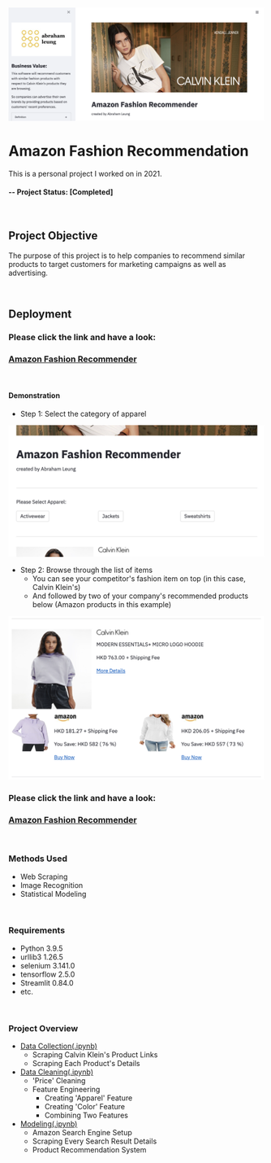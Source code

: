 <img src="/image/streamlit/app_interface.png">

# Amazon Fashion Recommendation
This is a personal project I worked on in 2021.

#### -- Project Status: [Completed]

<br />

## Project Objective
The purpose of this project is to help companies to recommend similar products to target customers for marketing campaigns as well as advertising.

<br />

## Deployment

### Please click the link and have a look: 
### [Amazon Fashion Recommender](https://share.streamlit.io/yatfungleung/amazon-fashion-recommendation/main/app.py)

<br />

#### Demonstration
* Step 1: Select the category of apparel
<img src="/image/streamlit/app_step_1.png" width="700">

* Step 2: Browse through the list of items
  * You can see your competitor's fashion item on top (in this case, Calvin Klein's)
  * And followed by two of your company's recommended products below (Amazon products in this example)
<img src="/image/streamlit/app_step_2.png" width="700">

<br />

### Please click the link and have a look: 
### [Amazon Fashion Recommender](https://share.streamlit.io/yatfungleung/amazon-fashion-recommendation/main/app.py)

<br />

### Methods Used
* Web Scraping
* Image Recognition
* Statistical Modeling

<br />

### Requirements
* Python 3.9.5
* urllib3 1.26.5
* selenium 3.141.0
* tensorflow 2.5.0
* Streamlit 0.84.0
* etc.

<br />

### Project Overview
* [Data Collection(.ipynb)](/1_data_collection.ipynb)
  * Scraping Calvin Klein's Product Links
  * Scraping Each Product's Details
* [Data Cleaning(.ipynb)](/2_data_cleaning.ipynb)
  * 'Price' Cleaning
  * Feature Engineering
    * Creating 'Apparel' Feature
    * Creating 'Color' Feature
    * Combining Two Features
* [Modeling(.ipynb)](/3_modeling.ipynb)
  * Amazon Search Engine Setup
  * Scraping Every Search Result Details
  * Product Recommendation System


